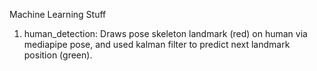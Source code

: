 Machine Learning Stuff

1. human_detection: Draws pose skeleton landmark (red) on human via mediapipe pose, and used kalman filter to predict next landmark position (green).
